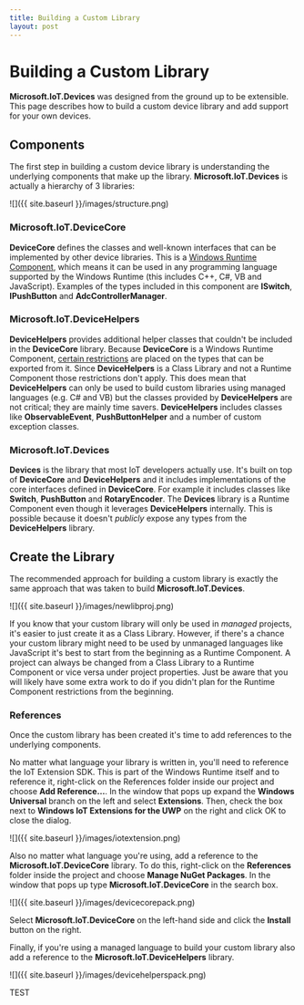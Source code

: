 ```yaml
---
title: Building a Custom Library
layout: post
---
```


# Building a Custom Library #
**Microsoft.IoT.Devices** was designed from the ground up to be extensible. This page describes how to build a custom device library and add support for your own devices.

## Components ##
The first step in building a custom device library is understanding the underlying components that make up the library. **Microsoft.IoT.Devices** is actually a hierarchy of 3 libraries:

![]({{ site.baseurl }}/images/structure.png)

### Microsoft.IoT.DeviceCore ###
**DeviceCore** defines the classes and well-known interfaces that can be implemented by other device libraries. This is a [Windows Runtime Component](https://msdn.microsoft.com/en-us/library/windows/apps/xaml/hh441572.aspx), which means it can be used in any programming language supported by the Windows Runtime (this includes C++, C#, VB and JavaScript). Examples of the types included in this component are **ISwitch**, **IPushButton** and **AdcControllerManager**.

### Microsoft.IoT.DeviceHelpers ###
**DeviceHelpers** provides additional helper classes that couldn't be included in the **DeviceCore** library. Because **DeviceCore** is a Windows Runtime Component, [certain restrictions](https://msdn.microsoft.com/en-us/library/windows/apps/xaml/br230301.aspx) are placed on the types that can be exported from it. Since **DeviceHelpers** is a Class Library and not a Runtime Component those restrictions don't apply. This does mean that **DeviceHelpers** can only be used to build custom libraries using managed languages (e.g. C# and VB) but the classes provided by **DeviceHelpers** are not critical; they are mainly time savers. **DeviceHelpers** includes classes like **ObservableEvent**, **PushButtonHelper** and a number of custom exception classes.  

### Microsoft.IoT.Devices ###
**Devices** is the library that most IoT developers actually use. It's built on top of **DeviceCore** and **DeviceHelpers** and it includes implementations of the core interfaces defined in **DeviceCore**. For example it includes classes like **Switch**, **PushButton** and **RotaryEncoder**. The **Devices** library is a Runtime Component even though it leverages **DeviceHelpers** internally. This is possible because it doesn't *publicly* expose any types from the **DeviceHelpers** library.


## Create the Library ##
The recommended approach for building a custom library is exactly the same approach that was taken to build **Microsoft.IoT.Devices**.

![]({{ site.baseurl }}/images/newlibproj.png)

If you know that your custom library will only be used in *managed* projects, it's easier to just create it as a Class Library. However, if there's a chance your custom library might need to be used by unmanaged languages like JavaScript it's best to start from the beginning as a Runtime Component. A project can always be changed from a Class Library to a Runtime Component or vice versa under project properties. Just be aware that you will likely have some extra work to do if you didn't plan for the Runtime Component restrictions from the beginning.

### References ###
Once the custom library has been created it's time to add references to the underlying components.

No matter what language your library is written in, you'll need to reference the IoT Extension SDK. This is part of the Windows Runtime itself and to reference it, right-click on the References folder inside our project and choose **Add Reference…**. In the window that pops up expand the **Windows Universal** branch on the left and select **Extensions**. Then, check the box next to **Windows IoT Extensions for the UWP** on the right and click OK to close the dialog.

![]({{ site.baseurl }}/images/iotextension.png)

Also no matter what language you're using, add a reference to the **Microsoft.IoT.DeviceCore** library. To do this, right-click on the **References** folder inside the project and choose **Manage NuGet Packages**. In the window that pops up type **Microsoft.IoT.DeviceCore** in the search box.

![]({{ site.baseurl }}/images/devicecorepack.png)

Select **Microsoft.IoT.DeviceCore** on the left-hand side and click the **Install** button on the right.

Finally, if you're using a managed language to build your custom library also add a reference to the **Microsoft.IoT.DeviceHelpers** library.

![]({{ site.baseurl }}/images/devicehelperspack.png)

TEST
